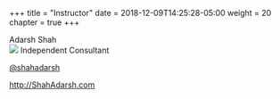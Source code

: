 +++
title = "Instructor"
date = 2018-12-09T14:25:28-05:00
weight = 20
chapter = true
+++

Adarsh Shah   
![](/docker-k8s-presentation/images/adarsh.png) 
 Independent Consultant

 [@shahadarsh](https://twitter.com/shahadarsh)
 
 http://ShahAdarsh.com 







